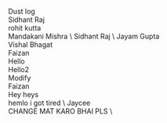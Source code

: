 Dust log \
Sidhant Raj \
rohit kutta \
Mandakani Mishra \ 
Sidhant Raj \ 
Jayam Gupta \
Vishal Bhagat \
Faizan \
Hello \
Hello2 \
Modify \
Faizan \
Hey heys \
hemlo i got tired \ 
Jaycee \
CHANGE MAT KARO BHAI PLS \
